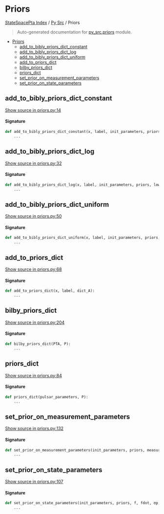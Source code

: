 # Priors

[StateSpacePta Index](../README.md#statespacepta-index) /
[Py Src](./index.md#py-src) /
Priors

> Auto-generated documentation for [py_src.priors](https://github.com/tomkimpson/StateSpacePTA.jl/blob/pulsar_terms/py_src/priors.py) module.

- [Priors](#priors)
  - [add_to_bibly_priors_dict_constant](#add_to_bibly_priors_dict_constant)
  - [add_to_bibly_priors_dict_log](#add_to_bibly_priors_dict_log)
  - [add_to_bibly_priors_dict_uniform](#add_to_bibly_priors_dict_uniform)
  - [add_to_priors_dict](#add_to_priors_dict)
  - [bilby_priors_dict](#bilby_priors_dict)
  - [priors_dict](#priors_dict)
  - [set_prior_on_measurement_parameters](#set_prior_on_measurement_parameters)
  - [set_prior_on_state_parameters](#set_prior_on_state_parameters)

## add_to_bibly_priors_dict_constant

[Show source in priors.py:14](https://github.com/tomkimpson/StateSpacePTA.jl/blob/pulsar_terms/py_src/priors.py#L14)

#### Signature

```python
def add_to_bibly_priors_dict_constant(x, label, init_parameters, priors):
    ...
```



## add_to_bibly_priors_dict_log

[Show source in priors.py:32](https://github.com/tomkimpson/StateSpacePTA.jl/blob/pulsar_terms/py_src/priors.py#L32)

#### Signature

```python
def add_to_bibly_priors_dict_log(x, label, init_parameters, priors, lower, upper):
    ...
```



## add_to_bibly_priors_dict_uniform

[Show source in priors.py:50](https://github.com/tomkimpson/StateSpacePTA.jl/blob/pulsar_terms/py_src/priors.py#L50)

#### Signature

```python
def add_to_bibly_priors_dict_uniform(x, label, init_parameters, priors, tol):
    ...
```



## add_to_priors_dict

[Show source in priors.py:68](https://github.com/tomkimpson/StateSpacePTA.jl/blob/pulsar_terms/py_src/priors.py#L68)

#### Signature

```python
def add_to_priors_dict(x, label, dict_A):
    ...
```



## bilby_priors_dict

[Show source in priors.py:204](https://github.com/tomkimpson/StateSpacePTA.jl/blob/pulsar_terms/py_src/priors.py#L204)

#### Signature

```python
def bilby_priors_dict(PTA, P):
    ...
```



## priors_dict

[Show source in priors.py:84](https://github.com/tomkimpson/StateSpacePTA.jl/blob/pulsar_terms/py_src/priors.py#L84)

#### Signature

```python
def priors_dict(pulsar_parameters, P):
    ...
```



## set_prior_on_measurement_parameters

[Show source in priors.py:132](https://github.com/tomkimpson/StateSpacePTA.jl/blob/pulsar_terms/py_src/priors.py#L132)

#### Signature

```python
def set_prior_on_measurement_parameters(init_parameters, priors, measurement_model, P):
    ...
```



## set_prior_on_state_parameters

[Show source in priors.py:107](https://github.com/tomkimpson/StateSpacePTA.jl/blob/pulsar_terms/py_src/priors.py#L107)

#### Signature

```python
def set_prior_on_state_parameters(init_parameters, priors, f, fdot, σp, γ, d):
    ...
```